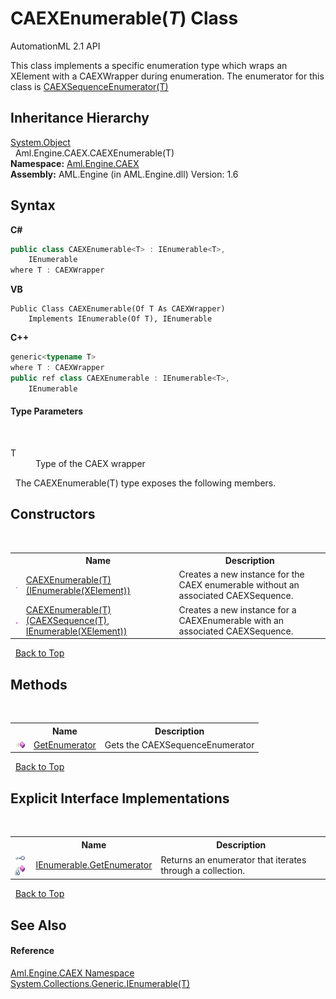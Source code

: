 # CAEXEnumerable(*T*) Class
AutomationML 2.1 API 

This class implements a specific enumeration type which wraps an XElement with a CAEXWrapper during enumeration. The enumerator for this class is <a href="T_Aml_Engine_CAEX_CAEXSequenceEnumerator_1">CAEXSequenceEnumerator(T)</a>


## Inheritance Hierarchy
<a href="https://docs.microsoft.com/dotnet/api/system.object" target="_parent" rel="noopener noreferrer">System.Object</a><br />&nbsp;&nbsp;Aml.Engine.CAEX.CAEXEnumerable(T)<br />
**Namespace:**&nbsp;<a href="N_Aml_Engine_CAEX">Aml.Engine.CAEX</a><br />**Assembly:**&nbsp;AML.Engine (in AML.Engine.dll) Version: 1.6

## Syntax

**C#**<br />
``` C#
public class CAEXEnumerable<T> : IEnumerable<T>, 
	IEnumerable
where T : CAEXWrapper

```

**VB**<br />
``` VB
Public Class CAEXEnumerable(Of T As CAEXWrapper)
	Implements IEnumerable(Of T), IEnumerable
```

**C++**<br />
``` C++
generic<typename T>
where T : CAEXWrapper
public ref class CAEXEnumerable : IEnumerable<T>, 
	IEnumerable
```


#### Type Parameters
&nbsp;<dl><dt>T</dt><dd>Type of the CAEX wrapper</dd></dl>&nbsp;
The CAEXEnumerable(T) type exposes the following members.


## Constructors
&nbsp;<table><tr><th></th><th>Name</th><th>Description</th></tr><tr><td>![Public method](media/pubmethod.gif "Public method")</td><td><a href="M_Aml_Engine_CAEX_CAEXEnumerable_1__ctor_1">CAEXEnumerable(T)(IEnumerable(XElement))</a></td><td>
Creates a new instance for the CAEX enumerable without an associated CAEXSequence.</td></tr><tr><td>![Public method](media/pubmethod.gif "Public method")</td><td><a href="M_Aml_Engine_CAEX_CAEXEnumerable_1__ctor">CAEXEnumerable(T)(CAEXSequence(T), IEnumerable(XElement))</a></td><td>
Creates a new instance for a CAEXEnumerable with an associated CAEXSequence.</td></tr></table>&nbsp;
<a href="#caexenumerable(*t*)-class">Back to Top</a>

## Methods
&nbsp;<table><tr><th></th><th>Name</th><th>Description</th></tr><tr><td>![Public method](media/pubmethod.gif "Public method")</td><td><a href="M_Aml_Engine_CAEX_CAEXEnumerable_1_GetEnumerator">GetEnumerator</a></td><td>
Gets the CAEXSequenceEnumerator</td></tr></table>&nbsp;
<a href="#caexenumerable(*t*)-class">Back to Top</a>

## Explicit Interface Implementations
&nbsp;<table><tr><th></th><th>Name</th><th>Description</th></tr><tr><td>![Explicit interface implementation](media/pubinterface.gif "Explicit interface implementation")![Private method](media/privmethod.gif "Private method")</td><td><a href="M_Aml_Engine_CAEX_CAEXEnumerable_1_System_Collections_IEnumerable_GetEnumerator">IEnumerable.GetEnumerator</a></td><td>
Returns an enumerator that iterates through a collection.</td></tr></table>&nbsp;
<a href="#caexenumerable(*t*)-class">Back to Top</a>

## See Also


#### Reference
<a href="N_Aml_Engine_CAEX">Aml.Engine.CAEX Namespace</a><br /><a href="https://docs.microsoft.com/dotnet/api/system.collections.generic.ienumerable-1" target="_parent" rel="noopener noreferrer">System.Collections.Generic.IEnumerable(T)</a><br />